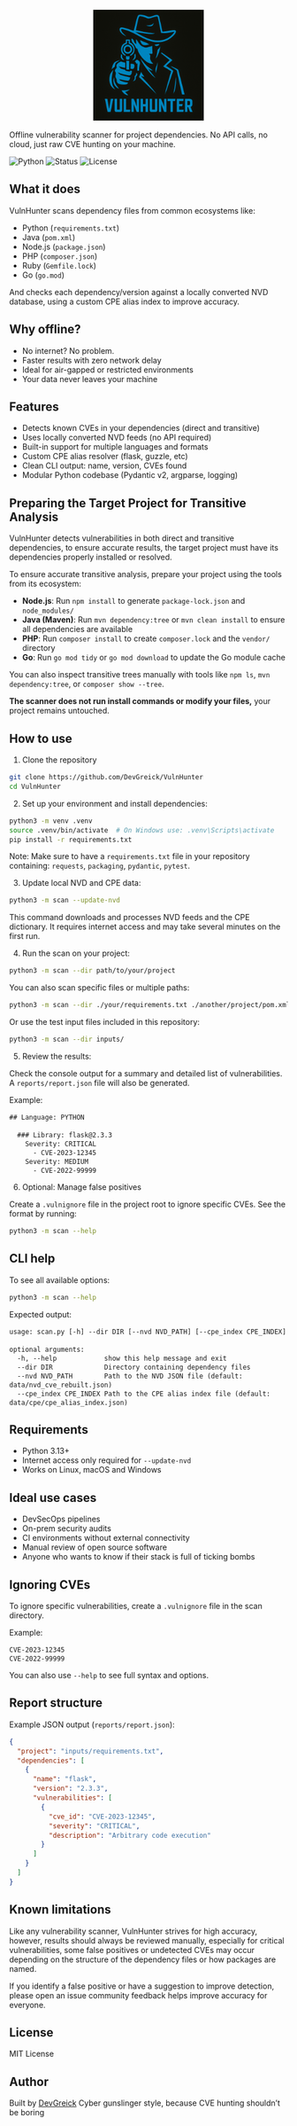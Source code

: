 
<p align="center">
  <img src="logo.png" alt="VulnHunter logo" width="200">
</p>

Offline vulnerability scanner for project dependencies.
No API calls, no cloud, just raw CVE hunting on your machine.

![Python](https://img.shields.io/badge/Python-3.13%2B-blue)
![Status](https://img.shields.io/badge/Offline-Yes-brightgreen)
![License](https://img.shields.io/badge/License-MIT-yellow)

## What it does

VulnHunter scans dependency files from common ecosystems like:

* Python (`requirements.txt`)
* Java (`pom.xml`)
* Node.js (`package.json`)
* PHP (`composer.json`)
* Ruby (`Gemfile.lock`)
* Go (`go.mod`)

And checks each dependency/version against a locally converted NVD database, using a custom CPE alias index to improve accuracy.

## Why offline?

* No internet? No problem.
* Faster results with zero network delay
* Ideal for air-gapped or restricted environments
* Your data never leaves your machine

## Features

* Detects known CVEs in your dependencies (direct and transitive)
* Uses locally converted NVD feeds (no API required)
* Built-in support for multiple languages and formats
* Custom CPE alias resolver (flask, guzzle, etc)
* Clean CLI output: name, version, CVEs found
* Modular Python codebase (Pydantic v2, argparse, logging)

## Preparing the Target Project for Transitive Analysis

VulnHunter detects vulnerabilities in both direct and transitive dependencies, to ensure accurate results, the target project must have its dependencies properly installed or resolved.

To ensure accurate transitive analysis, prepare your project using the tools from its ecosystem:

- **Node.js**: Run `npm install` to generate `package-lock.json` and `node_modules/`
- **Java (Maven)**: Run `mvn dependency:tree` or `mvn clean install` to ensure all dependencies are available
- **PHP**: Run `composer install` to create `composer.lock` and the `vendor/` directory
- **Go**: Run `go mod tidy` or `go mod download` to update the Go module cache

You can also inspect transitive trees manually with tools like `npm ls`, `mvn dependency:tree`, or `composer show --tree`.

**The scanner does not run install commands or modify your files,** your project remains untouched.

## How to use

1. Clone the repository

```bash
git clone https://github.com/DevGreick/VulnHunter
cd VulnHunter
```

2. Set up your environment and install dependencies:

```bash
python3 -m venv .venv
source .venv/bin/activate  # On Windows use: .venv\Scripts\activate
pip install -r requirements.txt
```

Note: Make sure to have a `requirements.txt` file in your repository containing: `requests`, `packaging`, `pydantic`, `pytest`.

3. Update local NVD and CPE data:

```bash
python3 -m scan --update-nvd
```

This command downloads and processes NVD feeds and the CPE dictionary. It requires internet access and may take several minutes on the first run.

4. Run the scan on your project:

```bash
python3 -m scan --dir path/to/your/project
```

You can also scan specific files or multiple paths:

```bash
python3 -m scan --dir ./your/requirements.txt ./another/project/pom.xml
```

Or use the test input files included in this repository:

```bash
python3 -m scan --dir inputs/
```

5. Review the results:

Check the console output for a summary and detailed list of vulnerabilities. A `reports/report.json` file will also be generated.

Example:

```
## Language: PYTHON

  ### Library: flask@2.3.3
    Severity: CRITICAL
      - CVE-2023-12345
    Severity: MEDIUM
      - CVE-2022-99999
```

6. Optional: Manage false positives

Create a `.vulnignore` file in the project root to ignore specific CVEs. See the format by running:

```bash
python3 -m scan --help
```

## CLI help

To see all available options:

```bash
python3 -m scan --help
```

Expected output:

```
usage: scan.py [-h] --dir DIR [--nvd NVD_PATH] [--cpe_index CPE_INDEX]

optional arguments:
  -h, --help            show this help message and exit
  --dir DIR             Directory containing dependency files
  --nvd NVD_PATH        Path to the NVD JSON file (default: data/nvd_cve_rebuilt.json)
  --cpe_index CPE_INDEX Path to the CPE alias index file (default: data/cpe/cpe_alias_index.json)
```

## Requirements

* Python 3.13+
* Internet access only required for `--update-nvd`
* Works on Linux, macOS and Windows

## Ideal use cases

* DevSecOps pipelines
* On-prem security audits
* CI environments without external connectivity
* Manual review of open source software
* Anyone who wants to know if their stack is full of ticking bombs

## Ignoring CVEs

To ignore specific vulnerabilities, create a `.vulnignore` file in the scan directory.

Example:

```
CVE-2023-12345
CVE-2022-99999
```

You can also use `--help` to see full syntax and options.

## Report structure

Example JSON output (`reports/report.json`):

```json
{
  "project": "inputs/requirements.txt",
  "dependencies": [
    {
      "name": "flask",
      "version": "2.3.3",
      "vulnerabilities": [
        {
          "cve_id": "CVE-2023-12345",
          "severity": "CRITICAL",
          "description": "Arbitrary code execution"
        }
      ]
    }
  ]
}
```

## Known limitations

Like any vulnerability scanner, VulnHunter strives for high accuracy,
however, results should always be reviewed manually, especially for critical vulnerabilities,
some false positives or undetected CVEs may occur depending on the structure of the dependency files or how packages are named.

If you identify a false positive or have a suggestion to improve detection, please open an issue community feedback helps improve accuracy for everyone.

## License

MIT License

## Author

Built by [DevGreick](https://github.com/DevGreick)
Cyber gunslinger style, because CVE hunting shouldn’t be boring
